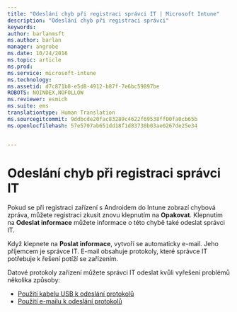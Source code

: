```yaml
---
title: "Odeslání chyb při registraci správci IT | Microsoft Intune"
description: "Odeslání chyb při registraci správci"
keywords: 
author: barlanmsft
ms.author: barlan
manager: angrobe
ms.date: 10/24/2016
ms.topic: article
ms.prod: 
ms.service: microsoft-intune
ms.technology: 
ms.assetid: d7c871b8-e5d8-4912-b87f-7e6bc59897be
ROBOTS: NOINDEX,NOFOLLOW
ms.reviewer: esmich
ms.suite: ems
translationtype: Human Translation
ms.sourcegitcommit: 9ddbcde20fac83289c4622f69538ff00fa0cb65b
ms.openlocfilehash: 57e5707ab651dd18f1d83730b03ae0267de25e34


---
```



# <a name="send-enrollment-errors-to-your-it-admin"></a>Odeslání chyb při registraci správci IT

Pokud se při registraci zařízení s Androidem do Intune zobrazí chybová zpráva, můžete registraci zkusit znovu klepnutím na **Opakovat**. Klepnutím na **Odeslat informace** můžete informace o této chybě také odeslat správci IT.

Když klepnete na **Poslat informace**, vytvoří se automaticky e-mail. Jeho příjemcem je správce IT. E-mail obsahuje protokoly, které správce IT potřebuje k řešení potíží se zařízením.

Datové protokoly zařízení můžete správci IT odeslat kvůli vyřešení problémů několika způsoby:

- [Použití kabelu USB k odeslání protokolů](send-diagnostic-data-logs-to-your-it-administrator-using-a-usb-cable-android.md)
- [Použití e-mailu k odeslání protokolů](send-diagnostic-data-logs-to-your-it-administrator-using-email-android.md)



<!--HONumber=Nov16_HO1-->


